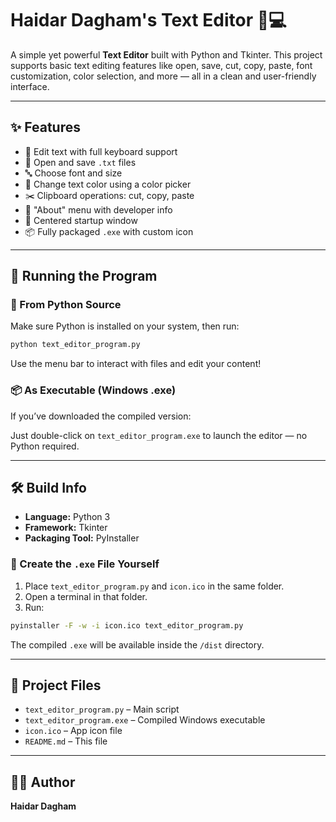 # Haidar Dagham's Text Editor 📝💻

A simple yet powerful **Text Editor** built with Python and Tkinter. This project supports basic text editing features like open, save, cut, copy, paste, font customization, color selection, and more — all in a clean and user-friendly interface.

---

## ✨ Features

- 📝 Edit text with full keyboard support  
- 📂 Open and save `.txt` files  
- 🔤 Choose font and size  
- 🎨 Change text color using a color picker  
- ✂️ Clipboard operations: cut, copy, paste  
- 🧠 "About" menu with developer info  
- 🎯 Centered startup window  
- 📦 Fully packaged `.exe` with custom icon

---

## 🚀 Running the Program

### 🐍 From Python Source

Make sure Python is installed on your system, then run:

```bash
python text_editor_program.py
```

Use the menu bar to interact with files and edit your content!

### 📦 As Executable (Windows .exe)

If you’ve downloaded the compiled version:

Just double-click on `text_editor_program.exe` to launch the editor — no Python required.

---

## 🛠 Build Info

- **Language:** Python 3  
- **Framework:** Tkinter  
- **Packaging Tool:** PyInstaller

### 🔧 Create the `.exe` File Yourself

1. Place `text_editor_program.py` and `icon.ico` in the same folder.
2. Open a terminal in that folder.
3. Run:

```bash
pyinstaller -F -w -i icon.ico text_editor_program.py
```

The compiled `.exe` will be available inside the `/dist` directory.

---

## 📁 Project Files

- `text_editor_program.py` – Main script  
- `text_editor_program.exe` – Compiled Windows executable  
- `icon.ico` – App icon file  
- `README.md` – This file

---

## 👨‍💻 Author

**Haidar Dagham**
